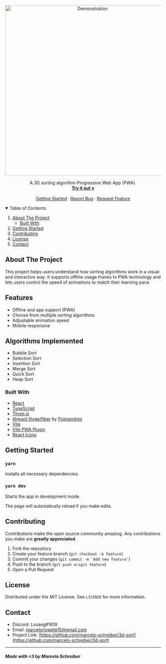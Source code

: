 <br />
<p align="center">
    <img src="https://cdn.discordapp.com/attachments/685226653764550671/1037925934344445962/screen-recording.gif" alt="Demonstration" width="550px">
  <p align="center">
    A 3D sorting algorithm Progressive Web App (PWA).
      <a href="https://www.3dsort.com.br/" target="_blank" rel="noreferrer">
  </a>
    <br />
    <a href="https://3dsort.marcelo-schreiber.com/" target="_blank" rel="noreferrer"><strong>Try it out »</strong></a>
    <br />
    <br />
    <a href="#getting-started">Getting Started</a>
    ·
    <a href="https://github.com/marcelo-schreiber/3d-sort/issues">Report Bug</a>
    ·
    <a href="https://github.com/marcelo-schreiber/3d-sort/issues">Request Feature</a>
  </p>
</p>

<details open="open">
  <summary>Table of Contents</summary>
  <ol>
    <li>
      <a href="#about-the-project">About The Project</a>
      <ul>
        <li><a href="#built-with">Built With</a></li>
      </ul>
    </li>
    <li><a href="#getting-started">Getting Started</a></li>
    <li><a href="#contributing">Contributing</a></li>
    <li><a href="#license">License</a></li>
    <li><a href="#contact">Contact</a></li>
  </ol>
</details>

## About The Project

This project helps users understand how sorting algorithms work in a visual and interactive way. It supports offline usage thanks to PWA technology and lets users control the speed of animations to match their learning pace.

## Features

- Offline and app support (PWA)
- Choose from multiple sorting algorithms
- Adjustable animation speed
- Mobile responsive

## Algorithms Implemented

- Bubble Sort
- Selection Sort
- Insertion Sort
- Merge Sort
- Quick Sort
- Heap Sort

### Built With

* [React](https://reactjs.org/)
* [TypeScript](https://www.typescriptlang.org/)
* [Three.js](https://threejs.org/)
* [@react-three/fiber](https://docs.pmnd.rs/react-three-fiber/getting-started/introduction) by [Poimandres](https://github.com/pmndrs)
* [Vite](https://vitejs.dev/)
* [Vite PWA Plugin](https://vite-pwa-org.netlify.app/)
* [React Icons](https://react-icons.github.io/react-icons/)

## Getting Started

### `yarn`

Installs all necessary dependencies.

### `yarn dev`

Starts the app in development mode.

The page will automatically reload if you make edits.

## Contributing

Contributions make the open source community amazing. Any contributions you make are **greatly appreciated**.

1. Fork the repository
2. Create your feature branch (`git checkout -b feature`)
3. Commit your changes (`git commit -m 'Add new feature'`)
4. Push to the branch (`git push origin feature`)
5. Open a Pull Request

## License

Distributed under the MIT License. See `LICENSE` for more information.

## Contact

- Discord: Losaeg#1619  
- Email: marcelorissette15@gmail.com  
- Project Link: [https://github.com/marcelo-schreiber/3d-sort](https://github.com/marcelo-schreiber/3d-sort)

---

##### Made with <3 by Marcelo Schreiber
